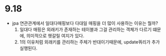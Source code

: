 # 9.18
- jpa 연관관계에서 일대다매핑보다 다대일 매핑을 더 많이 사용하는 이유는 뭘까?
    1. 일대다 매핑은 외래키가 존재하는 테이블과 그걸 관리하는 객체가 다르기 떄문에, 의미적으로 헷갈릴 여지가 있다.
    2. 1의 이유처럼 외래키를 관리하는 주체가 반대이기때문에, update쿼리가 추가 실행된다.  
